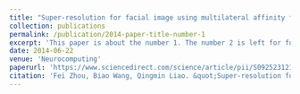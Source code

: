 ```yaml
---
title: "Super-resolution for facial image using multilateral affinity function"
collection: publications
permalink: /publication/2014-paper-title-number-1
excerpt: 'This paper is about the number 1. The number 2 is left for future work.'
date: 2014-06-22
venue: 'Neurocomputing'
paperurl: 'https://www.sciencedirect.com/science/article/pii/S0925231214000198'
citation: 'Fei Zhou, Biao Wang, Qingmin Liao. &quot;Super-resolution for facial image using multilateral affinity function. &quot; <i>Neurocomputing</i>. 2014.'
---
```

